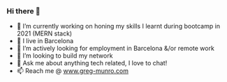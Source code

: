 ### Hi there 👋

- 🔭 I’m currently working on honing my skills I learnt during bootcamp in 2021 (MERN stack)
- 🌱 I live in Barcelona
- 👯 I’m actively looking for employment in Barcelona &/or remote work
- 🤔 I’m looking to build my network
- 💬 Ask me about anything tech related, I love to chat!
- 📫 Reach me @ www.greg-munro.com
